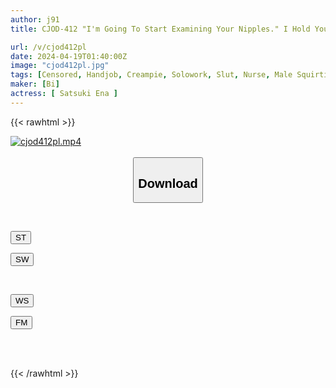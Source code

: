 ```yaml
---
author: j91
title: CJOD-412 "I'm Going To Start Examining Your Nipples." I Hold Your Nipples In Close Contact Without Moving Them! Lelo Lero! Guin! Knekuri Turn! A Night Shift Ward With A Perverted Nurse Who Squeezes Semen In A Position That Tortures Nipples And Dick At The Same Time Ena Satsuki

url: /v/cjod412pl
date: 2024-04-19T01:40:00Z
image: "cjod412pl.jpg"
tags: [Censored, Handjob, Creampie, Solowork, Slut, Nurse, Male Squirting	]
maker: [Bi]
actress: [ Satsuki Ena ]
---
```



{{< rawhtml >}}

<div class="video" data-videoid="XlZXp94JmYuDRz7">
    <a href="javascript:;">
        <img src="/v/cjod412pl/cjod412pl.jpg" width="WIDTH" height="HEIGHT" alt="cjod412pl.mp4" loading="lazy">
    </a>
</div>

<script type="text/javascript" src="https://j91.asia/asset/on-demand-st.js"></script>

<br>
  <link rel="stylesheet" href="https://j91.asia/asset/bs5.css">
  
  <center>
  <button class="btn btn-primary" type="button" data-bs-toggle="collapse" data-bs-target=".multi-collapse" aria-expanded="false" aria-controls="multiCollapseExample1 multiCollapseExample2"><h2>Download</h2></button></center>
</p>
<div class="row">
  <div class="col">
    <div class="collapse multi-collapse" id="multiCollapseExample1">
      <div class="card card-body">
	      	      <br>
<div class="buttons">  
<p><a href="https://streamtape.to/v/XlZXp94JmYuDRz7" target="_blank"><button class="btn-hover color-3"><i class="fa fa-download"></i> ST</button></a></p>
<p><a href="https://asnwish.com/tojtw11veps7" target="_blank"><button class="btn-hover color-2"><i class="fa fa-download"></i> SW</button></a></p></div>
    </div>
  </div>
</div>
  <div class="col">
    <div class="collapse multi-collapse" id="multiCollapseExample2">
      <div class="card card-body">
	      <br>
<div class="buttons">
<p><a href="javascript:;"><button class="btn-hover color-9"><i class="fa fa-download"></i> WS</button></a></p>
<p><a href="javascript:;"><button class="btn-hover color-8"><i class="fa fa-download"></i> FM</button></a></p></div>
<br><br>
      </div>
    </div>
  </div>
</div>

{{< /rawhtml >}}